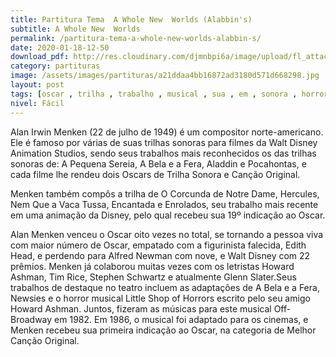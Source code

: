 ```yaml
---
title: Partitura Tema  A Whole New  Worlds (Alabbin's)
subtitle: A Whole New  Worlds
permalink: /partitura-tema-a-whole-new-worlds-alabbin-s/
date: 2020-01-18-12-50
download_pdf: http://res.cloudinary.com/djmnbpi6a/image/upload/fl_attachment/v1/sheetmusic/alan-menken-moderately-sweetly-a-whole-new-w-worls-alabbin-s-the.pdf
category: partituras
image: /assets/images/partituras/a21ddaa4bb16872ad3180d571d668298.jpg
layout: post
tags: [oscar , trilha , trabalho , musical , sua , em , sonora , horror , filme , disney]
nivel: Fácil
---
```

Alan Irwin Menken (22 de julho de 1949) é um compositor norte-americano. Ele é famoso por várias de suas trilhas sonoras para filmes da Walt Disney Animation Studios, sendo seus trabalhos mais reconhecidos os das trilhas sonoras de: A Pequena Sereia, A Bela e a Fera, Aladdin e Pocahontas, e cada filme lhe rendeu dois Oscars de Trilha Sonora e Canção Original. 

Menken também compôs a trilha de O Corcunda de Notre Dame, Hercules, Nem Que a Vaca Tussa, Encantada e Enrolados, seu trabalho mais recente em uma animação da Disney, pelo qual recebeu sua 19º indicação ao Oscar.

 Alan Menken venceu o Oscar oito vezes no total, se tornando a pessoa viva com maior número de Oscar, empatado com a figurinista falecida, Edith Head, e perdendo para Alfred Newman com nove, e Walt Disney com 22 prêmios. Menken já colaborou muitas vezes com os letristas Howard Ashman, Tim Rice, Stephen Schwartz e atualmente Glenn Slater.Seus trabalhos de destaque no teatro incluem as adaptações de A Bela e a Fera, Newsies e o horror musical Little Shop of Horrors escrito pelo seu amigo Howard Ashman. Juntos, fizeram as músicas para este musical Off-Broadway em 1982. Em 1986, o musical foi adaptado para os cinemas, e Menken recebeu sua primeira indicação ao Oscar, na categoria de Melhor Canção Original.
